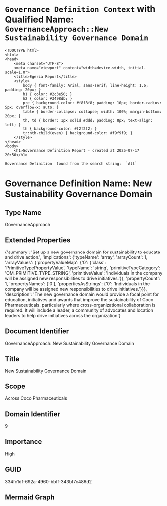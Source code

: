 
# `Governance Definition Context` with Qualified Name: `GovernanceApproach::New Sustainability Governance Domain`


    <!DOCTYPE html>
    <html>
    <head>
        <meta charset="UTF-8">
        <meta name="viewport" content="width=device-width, initial-scale=1.0">
        <title>Egeria Report</title>
        <style>
            body { font-family: Arial, sans-serif; line-height: 1.6; padding: 20px; }
            h1 { color: #2c3e50; }
            h2 { color: #3498db; }
            pre { background-color: #f8f8f8; padding: 10px; border-radius: 5px; overflow-x: auto; }
            table { border-collapse: collapse; width: 100%; margin-bottom: 20px; }
            th, td { border: 1px solid #ddd; padding: 8px; text-align: left; }
            th { background-color: #f2f2f2; }
            tr:nth-child(even) { background-color: #f9f9f9; }
        </style>
    </head>
    <body>
        <h1>Governance Definition Report - created at 2025-07-17 20:50</h1>
<pre><code>Governance Definition  found from the search string:  `All`
</code></pre>
<p><a id="334fc1df-692a-4960-bbff-343bf7c486d2"></a></p>
<h1>Governance Definition Name: New Sustainability Governance Domain</h1>
<h2>Type Name</h2>
<p>GovernanceApproach</p>
<h2>Extended Properties</h2>
<p>{'summary': 'Set up a new governance domain for sustainability to educate and drive action.', 'implications': {'typeName': 'array<string>', 'arrayCount': 1, 'arrayValues': {'propertyValueMap': {'0': {'class': 'PrimitiveTypePropertyValue', 'typeName': 'string', 'primitiveTypeCategory': 'OM_PRIMITIVE_TYPE_STRING', 'primitiveValue': 'Individuals in the company will be assigned new responsibilities to drive initiatives.'}}, 'propertyCount': 1, 'propertyNames': ['0'], 'propertiesAsStrings': {'0': 'Individuals in the company will be assigned new responsibilities to drive initiatives.'}}}, 'description': 'The new governance domain would provide a focal point for education, initiatives and awards that improve the sustainability of Coco Pharmaceuticals. particularly where cross-organizational collaboration is required.  It will include a leader, a community of advocates and location leaders to help drive initiatives across the organization'}</p>
<h2>Document Identifier</h2>
<p>GovernanceApproach::New Sustainability Governance Domain</p>
<h2>Title</h2>
<p>New Sustainability Governance Domain</p>
<h2>Scope</h2>
<p>Across Coco Pharmaceuticals</p>
<h2>Domain Identifier</h2>
<p>9</p>
<h2>Importance</h2>
<p>High</p>
<h2>GUID</h2>
<p>334fc1df-692a-4960-bbff-343bf7c486d2</p>
<h2>Mermaid Graph</h2>
<p>
    <!DOCTYPE html>
    <html>
        <head>
          <style type="text/css">
            #mySvgId {
            width: 100%;
            height: 1200px;
            overflow: scroll;
            border: 2px solid #ccc;
            position: relative;
            margin-bottom: 10px;
            }
            svg {
            cursor: grab;
            }
    
          </style>
        </head>
    
        <title>Governance Definition - New Sustainability Governance Domain </title>
        <h3>Governance Definition - New Sustainability Governance Domain </h3>
        GUID : 334fc1df-692a-4960-bbff-343bf7c486d2

    
        <body>
        
          <div id="graphDiv"></div>
          <script src="https://bumbu.me/svg-pan-zoom/dist/svg-pan-zoom.min.js"></script>
          <script type="module">
            import mermaid from 'https://cdn.jsdelivr.net/npm/mermaid@11/dist/mermaid.esm.min.mjs';
    
            mermaid.initialize({startOnLoad: false});
            await mermaid.run({
              querySelector: '.mermaid',
              postRenderCallback: (id) => {
                const container = document.getElementById("diagram-container");
                const svgElement = container.querySelector("svg");
    
                // Initialize Panzoom
                const panzoomInstance = Panzoom(svgElement, {
                  maxScale: 5,
                  minScale: 0.5,
                  step: 0.1,
                });
    
                // Add mouse wheel zoom
                container.addEventListener("wheel", (event) => {
                  panzoomInstance.zoomWithWheel(event);
                });
              }
            });
    
    
            const drawDiagram = async function () {
              const element = document.querySelector('#graphDiv');
             const graphDefinition = `
    flowchart LR
%%{init: {"flowchart": {"htmlLabels": false}} }%%

1@{ shape: doc, label: "*Governance Approach*
**New Sustainability Governance Domain**"}
2@{ shape: text, label: "*Scope*
**Across Coco Pharmaceuticals**"}
3@{ shape: text, label: "*Importance*
**High**"}
2~~~3
4@{ shape: doc, label: "*Governance Strategy*
**Operate Coco Pharmaceuticals in an increasingly sustainable way**"}
4==>|"Governance Response"|1
5@{ shape: doc, label: "*Governance Responsibility*
**Sustainability leadership**"}
1==>|"Governance Implementation"|5
6@{ shape: doc, label: "*Governance Responsibility*
**Sustainability Champion**"}
1==>|"Governance Implementation"|6
7@{ shape: doc, label: "*Governance Responsibility*
**Deliver Sustainability Reporting Capability**"}
1==>|"Governance Implementation"|7
style 1 color:#FFFFFF, fill:#006400, stroke:#000000
style 2 color:#000000, fill:#F9F7ED, stroke:#b7c0c7
style 3 color:#000000, fill:#F9F7ED, stroke:#b7c0c7
style 4 color:#FFFFFF, fill:#006400, stroke:#000000
style 5 color:#FFFFFF, fill:#006400, stroke:#000000
style 6 color:#FFFFFF, fill:#006400, stroke:#000000
style 7 color:#FFFFFF, fill:#006400, stroke:#000000`;
              const {svg} = await mermaid.render('mySvgId', graphDefinition);
              element.innerHTML = svg.replace(/( )*max-width:( 0-9\.)*px;/i, '');
    
              var doPan = false;
              var eventsHandler;
              var panZoom;
              var mousepos;
    
              eventsHandler = {
                haltEventListeners: ['mousedown', 'mousemove', 'mouseup']
    
                , mouseDownHandler: function (ev) {
                  if (event.target.className == "[object SVGAnimatedString]") {
                    doPan = true;
                    mousepos = {x: ev.clientX, y: ev.clientY}
                  }
                  ;
                }
    
                , mouseMoveHandler: function (ev) {
                  if (doPan) {
                    panZoom.panBy({x: ev.clientX - mousepos.x, y: ev.clientY - mousepos.y});
                    mousepos = {x: ev.clientX, y: ev.clientY};
                    window.getSelection().removeAllRanges();
                  }
                }
    
                , mouseUpHandler: function (ev) {
                  doPan = false;
                }
    
                , init: function (options) {
                  options.svgElement.addEventListener('mousedown', this.mouseDownHandler, false);
                  options.svgElement.addEventListener('mousemove', this.mouseMoveHandler, false);
                  options.svgElement.addEventListener('mouseup', this.mouseUpHandler, false);
                }
    
                , destroy: function (options) {
                  options.svgElement.removeEventListener('mousedown', this.mouseDownHandler, false);
                  options.svgElement.removeEventListener('mousemove', this.mouseMoveHandler, false);
                  options.svgElement.removeEventListener('mouseup', this.mouseUpHandler, false);
                }
              }
              panZoom = svgPanZoom('#mySvgId', {
                zoomEnabled: true
                , controlIconsEnabled: true
                , fit: 1
                , center: 1
                , customEventsHandler: eventsHandler
              })
            };
            await drawDiagram();
          </script>
        </body>    
    </p>

    </body>
    </html>
    
# Provenance

* Results from processing file Derive-Dr-Gov-Defs.md on 2025-07-17 20:50
